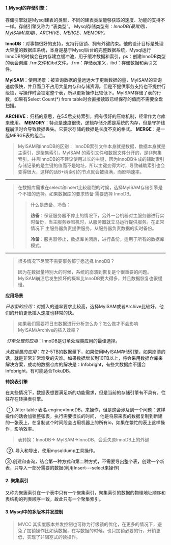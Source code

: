 #### 1.Mysql的存储引擎：

存储引擎就是Mysql建表的类型，不同的建表类型能够获取的速度、功能的支持不一样。存储引擎又称为 “表类型”。
Mysql存储类型有：*InnoDB(最常用)、MyISAM(常用)、ARCHIVE、MERGE、MEMORY*。  

**InnoDB**：对事物很好的支持，支持行级锁、拥有外键约束。他的设计目标是处理大容量的数据库系统，本身是基于Mysql后台的完整数据系统，Mysql运行InnoDB的时候会在内存建立缓冲池，用于缓冲数据和索引。ps：创建InnoDB类型的表会创建 .frm文件和ibd文件。.frm：存储表定义，ibd：存储数据和索引文件。

**MyISAM**：使用场景：被查询数据的量远远大于更新数据的量，MyISAM的查询速度很快，并且而且不占用大量内存和存储资源。但是不提供事务支持也不提供行级锁，写操作时会锁定整个表，所以更新操作比较低下。MyISAM存储了表的行数，如果有Select Count(*) from table时会直接读取已经保存的值而不需要全盘扫描。

**ARCHIVE**：归档的意思，在5.5后支持索引，拥有很好的压缩机制，经常作为仓库来使用。
**MEMORY**：特点是速度很快，逻辑存储介质是系统的内存，但是守护线程崩溃时会导致数据丢失。它要求存储的数据是长度不变的格式。
**MERGE**：是一组MERGE表的组合。

>MyISAM和InnoDB的区别：
>InnoDB索引文件本身就是数据，数据本身就是主索引，是聚集索引，MyISAM 的索引文件和数据文件分开的，是非聚集索引。并且InnoDB的不建议使用过长的主键，因为InnoDB生成的辅助索引存储记录的是主键的值而不是地址，所以主键变得大时，导致辅助索引也会变得很大，这样的话B+树索引的节点就会被填满，而影响速率。

****************
> 在数据库需求在select和insert比较剧烈的时候，选择MyISAM存储引擎是个不错的选择。如果数据库的要求热备 需要选择 InnoDB。
>
> > 什么是热备、冷备：
> >
> > **热备**：保证服务器不停止的情况下，另外一台机器对主服务器进行实时备份，当主服务器宕机时，从服务器就立马运行提供服务。在正常情况下 主服务器负责提供服务，从服务器负责数据的实时备份。
> >
> > **冷备**：服务器停止，数据库关闭后，进行备份。适用于所有的数据库模式。

***********

> 很多情况下尽管不需要事务都宁愿选择 InnoDB？
>
> 因为在数据量特别大的时候，系统的崩溃到恢复是个很重要的问题。MyISAM崩溃后发生损坏的概率比InnoDB要大得多，并且数据恢复也很缓慢。

**应用场景**

​	*日志型的应用*：对插入的速率要求比较高，选择MyISAM或者Archive比较好，他们的开销更低插入速度也非常的快。

> 如果我们需要将日志数据进行分析怎么办？怎么做才不会影响MyISAM/Archive的插入效率？

​	*订单处理的应用*：InnoDB是订单处理类应用的最佳选择。

​	*大数据量的应用*：在2-5TB的数据量下，如果使用MyISAM存储引擎，如果崩溃的话，就是非常非常难受的灾难。如果数据增长到10TB以上，将会采用数据仓库来解决方案，成功的数据仓库的解决是：Infobright，有些大数据库不适合Infobright，有可能适合TokuDB。

**转换表引擎**

​	在某些情况下，数据表想要满足新的功能需求，但是当前的存储引擎有不具有，往往存在转换表引擎。

​	①. Alter table 表名 engine=InnoDB。来操作，但是这会涉及到一个问题：这样操作的话会加锁整张表，执行需要很长的时间， 他是将原来表的数据复制到新建的一张表上，在复制这个时间段会占用机器上的所有io，如果在繁忙的表上这样操作，影响效率。

> 表转换：InnoDB-> MyISAM->InnoDB，会丢失原InnoDB上的外键

​	②. 导入和导出，使用mysqldump工具操作。

​	③.创建和查询，结合第一种方式和第二种方式，不需要导出整个表，创建一个新表，只导入一部分需要的数据(利用Insert---select来操作)

#### 2. 聚集索引

又称为聚簇索引在一个表中只有一个聚集索引，聚集索引的数据的物理地址顺序和表结构的列表顺序一致，故此只有一个聚集索引。

#### 3.Mysql中的多版本并发控制

>MVCC 其实度版本并发控制也可称为行级锁的优化，在更多的情况下，避免了加锁操作比如读数据，在写数据的时候，也只加锁必要的行，开销更低，实现了非阻塞式的读操作。

